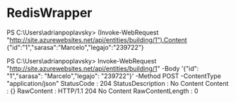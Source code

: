 # RedisWrapper


PS C:\Users\adrianpoplavsky> (Invoke-WebRequest "http://site.azurewebsites.net/api/entities/building/1").Content
{"id":"1","sarasa":"Marcelo","legajo":"239722"}

PS C:\Users\adrianpoplavsky> Invoke-WebRequest "http://site.azurewebsites.net/api/entities/building/1" -Body '{"id": "1","sarasa": "Marcelo","legajo": "239722"}' -Method POST -ContentType "application/json"
StatusCode        : 204
StatusDescription : No Content
Content           : {}
RawContent        : HTTP/1.1 204 No Content
RawContentLength  : 0
